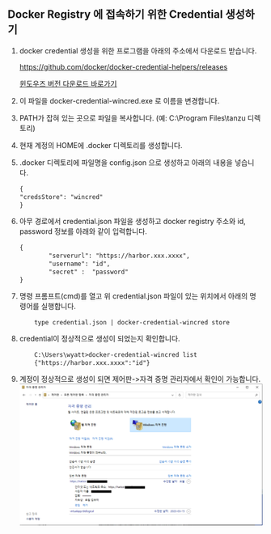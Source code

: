 ## Docker Registry 에 접속하기 위한 Credential 생성하기

1. docker credential 생성을 위한 프로그램을 아래의 주소에서 다운로드 받습니다.

    https://github.com/docker/docker-credential-helpers/releases

    [윈도우즈 버전 다운로드 바로가기](https://github.com/docker/docker-credential-helpers/releases/download/v0.7.0/docker-credential-wincred-v0.7.0.windows-amd64.exe)

2. 이 파일을 docker-credential-wincred.exe 로 이름을 변경합니다.

3. PATH가 잡혀 있는 곳으로 파일을 복사합니다. (예: C:\Program Files\tanzu 디렉토리)
4. 현재 계정의 HOME에 .docker 디렉토리를 생성합니다.
5. .docker 디렉토리에 파일명을 config.json 으로 생성하고 아래의 내용을 넣습니다.
    ```
    {
    "credsStore": "wincred"
    }
    ```
6. 아무 경로에서 credential.json 파일을 생성하고 docker registry 주소와 id, password 정보를 아래와 같이 입력합니다.
    ```
    {
            "serverurl": "https://harbor.xxx.xxxx",
            "username": "id",
            "secret" :  "password"
    }
    ```
7. 명령 프롬프트(cmd)를 열고 위 credential.json 파일이 있는 위치에서 아래의 명령어를 실행합니다.
    ```
        type credential.json | docker-credential-wincred store
    ```
8. credential이 정상적으로 생성이 되었는지 확인합니다.
    ```
        C:\Users\wyatt>docker-credential-wincred list
        {"https://harbor.xxx.xxxx":"id"}
    ```
9. 계정이 정상적으로 생성이 되면 제어판->자격 증명 관리자에서 확인이 가능합니다.
![](./images/win_credential.png)